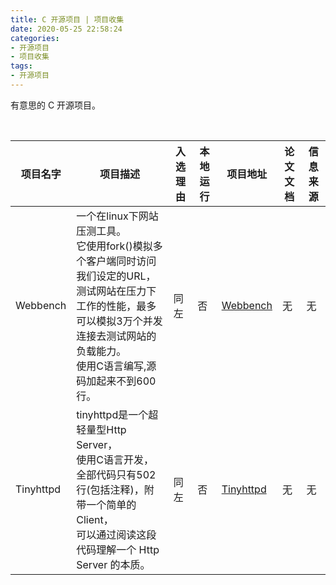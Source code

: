 ```yaml
---
title: C 开源项目 | 项目收集
date: 2020-05-25 22:58:24
categories:
- 开源项目
- 项目收集
tags:
- 开源项目
---
```

有意思的 C 开源项目。

<!-- more -->

<br/>

|项目名字|项目描述|入选理由|本地运行|项目地址|论文文档|信息来源|
|---|---|---|---|---|---|---|
|Webbench|一个在linux下网站压测工具。<br/>它使用fork()模拟多个客户端同时访问我们设定的URL，<br/>测试网站在压力下工作的性能，最多可以模拟3万个并发连接去测试网站的负载能力。<br/>使用C语言编写,源码加起来不到600行。|同左|否|[Webbench](https://github.com/EZLippi/WebBench)|无|无|
|Tinyhttpd|tinyhttpd是一个超轻量型Http Server，<br/>使用C语言开发，全部代码只有502行(包括注释)，附带一个简单的Client，<br/>可以通过阅读这段代码理解一个 Http Server 的本质。|同左|否|[Tinyhttpd](https://github.com/EZLippi/Tinyhttpd)|无|无|